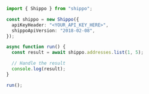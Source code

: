 <!-- Start SDK Example Usage [usage] -->
```typescript
import { Shippo } from "shippo";

const shippo = new Shippo({
  apiKeyHeader: "<YOUR_API_KEY_HERE>",
  shippoApiVersion: "2018-02-08",
});

async function run() {
  const result = await shippo.addresses.list(1, 5);

  // Handle the result
  console.log(result);
}

run();

```
<!-- End SDK Example Usage [usage] -->